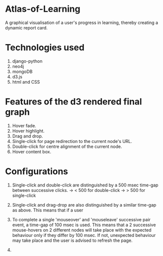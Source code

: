 # Atlas-of-Learning
A graphical visualisation of a user's progress in learning, thereby creating a dynamic report card.

# Technologies used
1. django-python
2. neo4j
3. mongoDB
4. d3.js
5. html and CSS

# Features of the d3 rendered final graph
1. Hover fade.
2. Hover highlight.
3. Drag and drop.
4. Single-click for page redirection to the current node's URL.
5. Double-click for centre alignment of the current node.
6. Hover content box.

# Configurations
1. Single-click and double-click are distinguished by a 500 msec time-gap between successive clicks.
  -> < 500 for double-click
  -> > 500 for single-click
  
2. Single-click and drag-drop are also distinguished by a similar time-gap as above. This means that if a user 

3. To complete a single 'mouseover' and 'mouseleave' successive pair event, a time-gap of 100 msec is used. This means that a 2 successive mouse-hovers on 2 different nodes will take place with the expected behaviour only if they differ by 100 msec. If not, unexpected behaviour may take place and the user is advised to refresh the page. 

4. 
